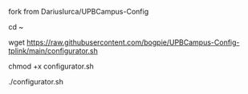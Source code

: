 fork from  DariusIurca/UPBCampus-Config

cd ~

wget https://raw.githubusercontent.com/bogpie/UPBCampus-Config-tplink/main/configurator.sh

chmod +x configurator.sh 

./configurator.sh

